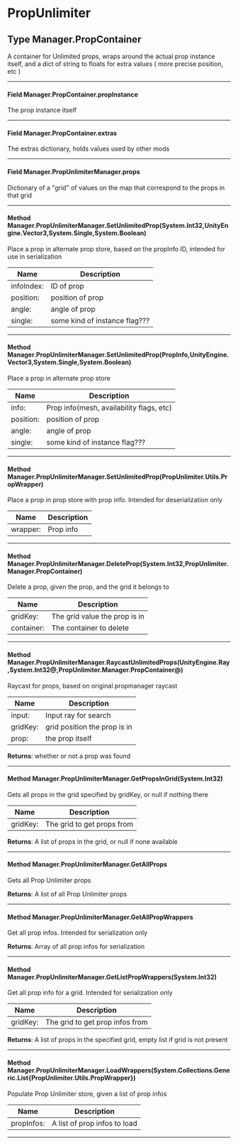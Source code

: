 # PropUnlimiter #

## Type Manager.PropContainer

 A container for Unlimited props, wraps around the actual prop instance itself, and a dict of string to floats for extra values ( more precise position, etc ) 



---
#### Field Manager.PropContainer.propInstance

 The prop instance itself 



---
#### Field Manager.PropContainer.extras

 The extras dictionary, holds values used by other mods 



---
#### Field Manager.PropUnlimiterManager.props

 Dictionary of a "grid" of values on the map that correspond to the props in that grid 



---
#### Method Manager.PropUnlimiterManager.SetUnlimitedProp(System.Int32,UnityEngine.Vector3,System.Single,System.Boolean)

 Place a prop in alternate prop store, based on the propInfo ID, intended for use in serialization 

|Name | Description |
|-----|------|
|infoIndex: |ID of prop|
|position: | position of prop|
|angle: | angle of prop |
|single: | some kind of instance flag???|


---
#### Method Manager.PropUnlimiterManager.SetUnlimitedProp(PropInfo,UnityEngine.Vector3,System.Single,System.Boolean)

 Place a prop in alternate prop store 

|Name | Description |
|-----|------|
|info: |Prop info(mesh, availability flags, etc)|
|position: | position of prop|
|angle: | angle of prop |
|single: | some kind of instance flag???|


---
#### Method Manager.PropUnlimiterManager.SetUnlimitedProp(PropUnlimiter.Utils.PropWrapper)

 Place a prop in prop store with prop info. Intended for deserialization only 

|Name | Description |
|-----|------|
|wrapper: |Prop info|


---
#### Method Manager.PropUnlimiterManager.DeleteProp(System.Int32,PropUnlimiter.Manager.PropContainer)

 Delete a prop, given the prop, and the grid it belongs to 

|Name | Description |
|-----|------|
|gridKey: |The grid value the prop is in|
|container: |The container to delete|


---
#### Method Manager.PropUnlimiterManager.RaycastUnlimitedProps(UnityEngine.Ray,System.Int32@,PropUnlimiter.Manager.PropContainer@)

 Raycast for props, based on original propmanager raycast 

|Name | Description |
|-----|------|
|input: |Input ray for search|
|gridKey: |grid position the prop is in|
|prop: |the prop itself|
**Returns**: whether or not a prop was found



---
#### Method Manager.PropUnlimiterManager.GetPropsInGrid(System.Int32)

 Gets all props in the grid specified by gridKey, or null if nothing there 

|Name | Description |
|-----|------|
|gridKey: |The grid to get props from|
**Returns**: A list of props in the grid, or null if none available



---
#### Method Manager.PropUnlimiterManager.GetAllProps

 Gets all Prop Unlimiter props 

**Returns**: A list of all Prop Unlimiter props



---
#### Method Manager.PropUnlimiterManager.GetAllPropWrappers

 Get all prop infos. Intended for serialization only 

**Returns**: Array of all prop infos for serialization



---
#### Method Manager.PropUnlimiterManager.GetListPropWrappers(System.Int32)

 Get all prop info for a grid. Intended for serialization only 

|Name | Description |
|-----|------|
|gridKey: |The grid to get prop infos from|
**Returns**: A list of props in the specified grid, empty list if grid is not present



---
#### Method Manager.PropUnlimiterManager.LoadWrappers(System.Collections.Generic.List{PropUnlimiter.Utils.PropWrapper})

 Populate Prop Unlimiter store, given a list of prop infos 

|Name | Description |
|-----|------|
|propInfos: |A list of prop infos to load|


---


